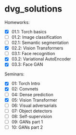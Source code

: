 # dvg_solutions

Homeworks:
- [x] 01.1: Torch basics
- [ ] 01.2: Image classification
- [ ] 02.1: Semantic segmentation
- [x] 02.2: Vision Transformers
- [ ] 03.1: Face recognition
- [x] 03.2: Variational AutoEncoder
- [x] 03.3: Face GAN

Seminars: 
- [x] 01: Torch Intro
- [x] 02: Convnets
- [ ] 04: Dense prediction
- [x] 05: Vision Transformer
- [ ] 06: Visual adversarials
- [ ] 07: Object detectors
- [ ] 08: Self-supervision
- [ ] 09: GANs part 1
- [ ] 10: GANs part 2
